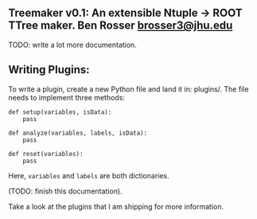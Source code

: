 Treemaker v0.1: 
An extensible Ntuple -> ROOT TTree maker.
Ben Rosser <brosser3@jhu.edu>
-----------------------------

TODO: write a lot more documentation.

Writing Plugins:
----------------

To write a plugin, create a new Python file and land it in: plugins/.
The file needs to implement three methods:

```
def setup(variables, isData):
	pass

def analyze(variables, labels, isData):
	pass

def reset(variables):
	pass

```

Here, ```variables``` and ```labels``` are both dictionaries.

(TODO: finish this documentation).

Take a look at the plugins that I am shipping for more information.
